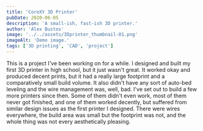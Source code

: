 ```yaml
---
title: 'CoreXY 3D Printer'
pubDate: 2020-06-05
description: 'A small-ish, fast-ish 3D printer.'
author: 'Alex Bustos'
image: '../../assets/3Dprinter_thumbnail-01.png'
imageAlt: 'Demo image.'
tags: ['3D printing', 'CAD', 'project']
---
```


This is a project I've been working on for a while. I designed and built my first 3D printer in high school, but it just wasn't great. It worked okay and produced decent prints, but it had a really large footprint and a comparatively small build volume. It also didn't have any sort of auto-bed leveling and the wire management was, well, bad. I've set out to build a few more printers since then. Some of them didn't even work, most of them never got finished, and one of them worked decently, but suffered from similar design issues as the first printer I designed. There were wires everywhere, the build area was small but the footprint was not, and the whole thing was not every aesthetically pleasing.
